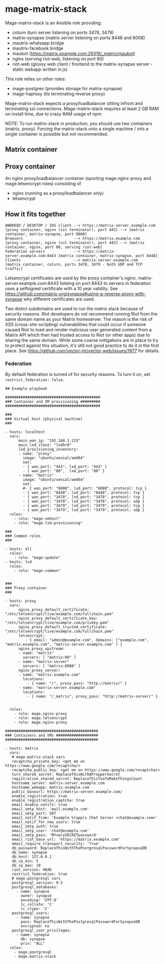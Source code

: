 # mage-matrix-stack

Mage-matrix-stack is an Ansible role providing:

- coturn (turn server listening on ports 3478, 3479)
- matrix-synapse (matrix server listening on ports 8448 and 8008)
- mautrix-whatsapp bridge
- mautrix-facebook bridge
- maubot (https://matrix.example.com:29316/_matrix/maubot)
- nginx (serving riot-web, listening on port 80)
- riot-web (glossy web client / frontend to the matrix-synapse server - static webapp written in js)

This role relies on other roles:

- mage-postgres (provides storage for matrix-synapse)
- mage-haproxy (tls terminating reverse proxy)

Mage-matrix-stack expects a proxy/loadbalancer sitting infront and terminating ssl connections.
Mage-matrix-stack requires at least 2 GB RAM on install time, due to crazy RAM usage of npm.

NOTE: To run matrix-stack in production, you should use two containers (matrix, proxy). Forcing the
matrix-stack onto a single machine / into a single container is possible but not recommended.

## Matrix container

## Proxy container
An nginx proxy/loadbalancer container (sporting mage.nginx-proxy and mage.letsencrypt roles) consisting of

- nginx (running as a proxy/loadbalancer only)
- letsencrypt

## How it fits together

```
ANDROID / DESKTOP / IOS client --> https://matrix-server.example.com      [proxy container, nginx (ssl terminator), port 443] --> [matrix container, matrix-synapse, port 8008]
Browsers                       --> https://matrix.example.com             [proxy container, nginx (ssl terminator), port 443] --> [matrix container, nginx, port 80, serving riot-web]
Federation servers             --> https://matrix-server.example.com:8443 [matrix container, matrix-synapse, port 8448]
Clients                        --> matrix-server.example.com              [matrix container, coturn, ports 3478, 3479 - both UDP and TCP traffic]
```

Letsencrypt certificates are used by the proxy container's nginx.
matrix-server.example.com:8443 listeing on port 8443 to servers in federation uses a selfsigned certificate with a 10 year validity.
See https://github.com/matrix-org/synapse#using-a-reverse-proxy-with-synapse why different certificates are used.

Two distict subdomains are used to run the matrix stack because of security reasons. Riot developers do not recommend running Riot
from the same domain name as your Matrix homeserver. The reason is the risk of XSS (cross-site-scripting) vulnerabilities that could
occur if someone caused Riot to load and render malicious user generated content from a Matrix API which then had trusted access to
Riot (or other apps) due to sharing the same domain. While some coarse mitigations are in place to try to protect against this 
situation, it's still not good practice to do it in the first place. See https://github.com/vector-im/vector-web/issues/1977 for details.


### Federation

By default federation is turned of for security reasons. To turn it on, set `restrict_federation: false`.

```
## Example playbook

###########################################
### Container and VM provisioning #########
###########################################

###
### Virtual host (physical machine)
###

- hosts: localhost
  vars:
      main_wan_ip: "192.168.1.233"
      main_lxd_iface: "lxdbr0"
      lxd_provisioning_inventory:
      - name: "proxy"
        image: "ubuntu/xenial/amd64"
        nat:
        - { wan_port: "443", lxd_port: "443" }
        - { wan_port: "80",  lxd_port: "80" }
      - name: "matrix"
        image: "ubuntu/xenial/amd64"
        nat:
        #- { wan_port: "8080", lxd_port: "8080", protocol: tcp }
        - { wan_port: "8448", lxd_port: "8448", protocol: tcp }
        - { wan_port: "3478", lxd_port: "3478", protocol: tcp }
        - { wan_port: "3478", lxd_port: "3478", protocol: udp }
        - { wan_port: "3479", lxd_port: "3479", protocol: tcp }
        - { wan_port: "3479", lxd_port: "3479", protocol: udp }
  roles:
    - role: "mage-vmhost"
    - role: "mage.lxd-provisioning"

###
### Common roles
###

- hosts: all
  roles:
    - role: "mage-update"
- hosts: lxd
  roles:
    - role: "mage-common"


###
### Proxy container
###

- hosts: proxy
  vars:
      nginx_proxy_default_certificate:         "/etc/letsencrypt/live/example.com/fullchain.pem"
      nginx_proxy_default_certificate_key:     "/etc/letsencrypt/live/example.com/privkey.pem"
      nginx_proxy_default_trusted_certificate: "/etc/letsencrypt/live/example.com/fullchain.pem"
      letsencrypt:
         - { email: "admin@example.com", domains: ["example.com", "matrix.example.com", "matrix-server.example.com" ] }
      nginx_proxy_upstream:
      - name: "matrix"
        servers: [ "matrix:80" ]
      - name: "matrix-server"
        servers: [ "matrix:8008" ]
      nginx_proxy_server:
      - name: "matrix.example.com"
        locations:
          - { name: "/", proxy_pass: "http://matrix/" }
      - name: "matrix-server.example.com"
        locations:
          - { name: "/_matrix", proxy_pass: "http://matrix-server/" }


  roles:
    - role: mage.nginx-proxy
    - role: mage.letsencrypt
    - role: mage.nginx-proxy

##########################################
### Containers and VMs ###################
##########################################

- hosts: matrix
  vars:
   # mage.matrix-stack vars
   recaptcha_private_key: <get me on https://www.google.com/recaptcha/>
   recaptcha_public_key: <get me on https://www.google.com/recaptcha/>
   turn_shared_secret: ReplaceThisWithAPropperSecret
   registration_shared_secret: ReplaceThisTooToMakeThingsCount
   hostname_server: matrix-server.example.com
   hostname_webapp: matrix.example.com
   public_baseurl: https://matrix-server.example.com/
   enable_registration: true
   enable_registration_captcha: true
   email_enable_notifs: true
   email_smtp_host: 'mail.example.com'
   email_smtp_port: 587
   email_notif_from: 'Example %(app)s Chat Server <chat@example.com>'
   email_notif_for_new_users: true
   email_smtp_auth: true
   email_smtp_user: 'chat@example.com'
   email_smtp_pass: 'MYverySECRETpassword'
   email_riot_base_url: 'https://matrix.example.com'
   email_require_transport_security: 'True'
   db_password: ReplaceThisWithThePostgresqlPasswordForSynapseDB
   db_name: synapse
   db_host: 127.0.0.1
   db_cp_min: 5
   db_cp_max: 10
   riot_version: HEAD
   restrict_federation: true
   # mage.postgresql vars
   postgresql_version: 9.5
   postgresql_databases:
     - name: synapse
       owner: synapse
       encoding: 'UTF-8'
       lc_collate: 'C'
       lc_ctype: 'C'
   postgresql_users:
     - name: synapse
       pass: ReplaceThisWithThePostgresqlPasswordForSynapseDB
       encrypted: no
   postgresql_user_privileges:
     - name: synapse
       db: synapse
       priv: "ALL"
  roles:
    - mage.postgresql
    - mage.matrix-stack
```

